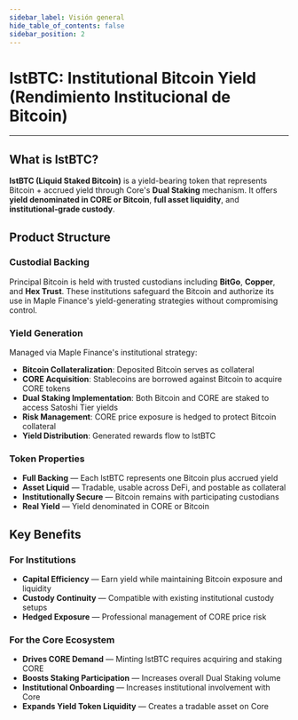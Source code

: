 ```yaml
---
sidebar_label: Visión general
hide_table_of_contents: false
sidebar_position: 2
---
```


# lstBTC: Institutional Bitcoin Yield (Rendimiento Institucional de Bitcoin)

---

## What is lstBTC?

**lstBTC (Liquid Staked Bitcoin)** is a yield-bearing token that represents Bitcoin + accrued yield through Core's **Dual Staking** mechanism. It offers **yield denominated in CORE or Bitcoin**, **full asset liquidity**, and **institutional-grade custody**.

## Product Structure

### Custodial Backing

Principal Bitcoin is held with trusted custodians including **BitGo**, **Copper**, and **Hex Trust**. These institutions safeguard the Bitcoin and authorize its use in Maple Finance's yield-generating strategies without compromising control.

### Yield Generation

Managed via Maple Finance's institutional strategy:

- **Bitcoin Collateralization**: Deposited Bitcoin serves as collateral
- **CORE Acquisition**: Stablecoins are borrowed against Bitcoin to acquire CORE tokens
- **Dual Staking Implementation**: Both Bitcoin and CORE are staked to access Satoshi Tier yields
- **Risk Management**: CORE price exposure is hedged to protect Bitcoin collateral
- **Yield Distribution**: Generated rewards flow to lstBTC

### Token Properties

- **Full Backing** — Each lstBTC represents one Bitcoin plus accrued yield
- **Asset Liquid** — Tradable, usable across DeFi, and postable as collateral
- **Institutionally Secure** — Bitcoin remains with participating custodians
- **Real Yield** — Yield denominated in CORE or Bitcoin

## Key Benefits

### For Institutions

- **Capital Efficiency** — Earn yield while maintaining Bitcoin exposure and liquidity
- **Custody Continuity** — Compatible with existing institutional custody setups
- **Hedged Exposure** — Professional management of CORE price risk

### For the Core Ecosystem

- **Drives CORE Demand** — Minting lstBTC requires acquiring and staking CORE
- **Boosts Staking Participation** — Increases overall Dual Staking volume
- **Institutional Onboarding** — Increases institutional involvement with Core
- **Expands Yield Token Liquidity** — Creates a tradable asset on Core
